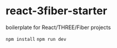 # react-3fiber-starter
boilerplate for React/THREE/Fiber projects

```npm install```
```npm run dev```